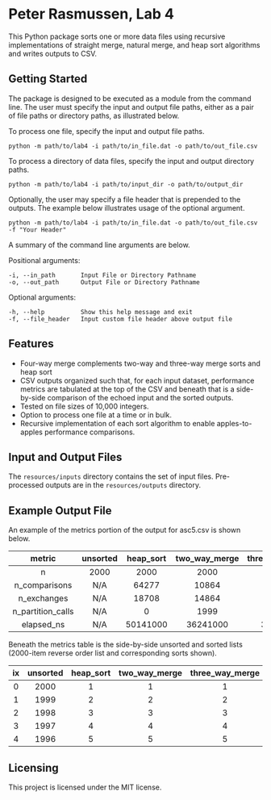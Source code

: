 # Peter Rasmussen, Lab 4

This Python package sorts one or more data files using recursive implementations of straight merge,
natural merge, and heap sort algorithms and writes outputs to CSV.

## Getting Started

The package is designed to be executed as a module from the command line. The user must specify the
input and output file paths, either as a pair of file paths or directory paths, as illustrated
below.

To process one file, specify the input and output file paths.
```shell
python -m path/to/lab4 -i path/to/in_file.dat -o path/to/out_file.csv 
```

To process a directory of data files, specify the input and output directory paths.
```shell
python -m path/to/lab4 -i path/to/input_dir -o path/to/output_dir
```

Optionally, the user may specify a file header that is prepended to the outputs. The example below
illustrates usage of the optional argument.

```shell
python -m path/to/lab4 -i path/to/in_file.dat -o path/to/out_file.csv -f "Your Header"
```

A summary of the command line arguments are below.

Positional arguments:

    -i, --in_path       Input File or Directory Pathname
    -o, --out_path      Output File or Directory Pathname

Optional arguments:

    -h, --help          Show this help message and exit
    -f, --file_header   Input custom file header above output file

## Features

* Four-way merge complements two-way and three-way merge sorts and heap sort
* CSV outputs organized such that, for each input dataset, performance metrics are tabulated at the
  top of the CSV and beneath that is a side-by-side comparison of the echoed input and the sorted
  outputs.
* Tested on file sizes of 10,000 integers.
* Option to process one file at a time or in bulk.
* Recursive implementation of each sort algorithm to enable apples-to-apples performance
  comparisons.

## Input and Output Files

The ```resources/inputs``` directory contains the set of input files. Pre-processed outputs are in
the ```resources/outputs``` directory.

## Example Output File

An example of the metrics portion of the output for asc5.csv is shown below.

**metric**|**unsorted**|**heap\_sort**|**two\_way\_merge**|**three\_way\_merge**|**four\_way\_merge**|**natural\_merge**
:-----:|:-----:|:-----:|:-----:|:-----:|:-----:|:-----:
n|2000|2000|2000|2000|2000|2000
n\_comparisons|N/A|64277|10864|31060|47704|10864
n\_exchanges|N/A|18708|14864|12162|11107|14864
n\_partition\_calls|N/A|0|1999|1999|1999|2000
elapsed\_ns|N/A|50141000|36241000|31427000|27518000|36522000


Beneath the metrics table is the side-by-side unsorted and sorted lists (2000-item reverse order
list and corresponding sorts shown).

**ix**|**unsorted**|**heap\_sort**|**two\_way\_merge**|**three\_way\_merge**|**four\_way\_merge**|**natural\_merge**
:-----:|:-----:|:-----:|:-----:|:-----:|:-----:|:-----:
0|2000|1|1|1|1|1
1|1999|2|2|2|2|2
2|1998|3|3|3|3|3
3|1997|4|4|4|4|4
4|1996|5|5|5|5|5

## Licensing

This project is licensed under the MIT license.
